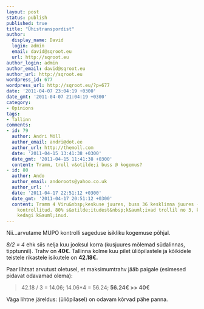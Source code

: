 ```yaml
---
layout: post
status: publish
published: true
title: "Ühistranspordist"
author:
  display_name: David
  login: admin
  email: david@sqroot.eu
  url: http://sqroot.eu
author_login: admin
author_email: david@sqroot.eu
author_url: http://sqroot.eu
wordpress_id: 677
wordpress_url: http://sqroot.eu/?p=677
date: '2011-04-07 23:04:19 +0300'
date_gmt: '2011-04-07 21:04:19 +0300'
category:
- Opinions
tags:
- Tallinn
comments:
- id: 79
  author: Andri Möll
  author_email: andri@dot.ee
  author_url: http://themoll.com
  date: '2011-04-15 13:41:38 +0300'
  date_gmt: '2011-04-15 11:41:38 +0300'
  content: Tramm, troll v&otilde;i buss @ kogemus?
- id: 80
  author: Ando
  author_email: andoroots@yahoo.co.uk
  author_url: ''
  date: '2011-04-17 22:51:12 +0300'
  date_gmt: '2011-04-17 20:51:12 +0300'
  content: Tramm 4 Viru&nbsp;keskuse juures, buss 36 kesklinna juures - need said
    kontrollitud. 80% s&otilde;itudest&nbsp;k&auml;ivad trollil no 3, kus pole kordagi
    kedagi k&auml;inud.
---
```


Nii...arvutame MUPO kontrolli sageduse isikliku kogemuse p&otilde;hjal.


<em>8/2 = 4</em> ehk siis nelja kuu jooksul korra (kusjuures m&otilde;lemad s&uuml;dalinnas, tipptunnil). Trahv on <strong>40&euro;</strong>. Tallinna kolme kuu pilet &uuml;li&otilde;pilastele ja k&otilde;ikidele teistele rikastele isikutele on <strong>42.18&euro;.</strong>


Paar lihtsat arvutust oletusel, et maksimumtrahv j&auml;&auml;b paigale&nbsp;(esimesed pidavat odavamad olema):

<blockquote>

42.18 / 3 = 14.06; 14.06*4 = 56.24; <strong>56.24&euro; &gt;&gt; 40&euro;</strong>

</blockquote>

V&auml;ga lihtne j&auml;reldus: (&uuml;li&otilde;pilasel) on odavam&nbsp;k&otilde;rvad p&auml;he panna.

